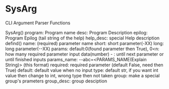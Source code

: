 # SysArg
CLI Argument Parser Functions


SysArg()
  program: Program name
  desc: Program Description
  epilog: Program Epilog (tail string of the help)
  help_desc: special Help description
defind()
  name: (required) parameter name
  short: short parameter(-XX)
  long: long parameter(--XX)
  params: 
     default:0(found parameter then True), 
     0<n: how many required parameter input data(number)
     - : until next parameter or until finished inputs
  params_name: --abc=<PARAMS_NAME(Explain String)> (this format)
  required: required parameter (default False, need then True)
  default: default value when no input
  type: default str, if you want int value then change to int, wrong type then not taken
  group: make a special group's prameters
  group_desc: group desciption
